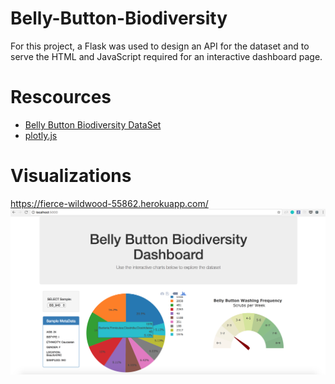 # Belly-Button-Biodiversity
For this project, a Flask was used to design an API for the dataset and to serve the HTML and JavaScript required for an interactive dashboard page.



# Rescources
* [Belly Button Biodiversity DataSet](http://robdunnlab.com/projects/belly-button-biodiversity/)
* [plotly.js](https://plot.ly/javascript/)



# Visualizations
https://fierce-wildwood-55862.herokuapp.com/
![Scatter_PLot](/images/dashboard1.png)


